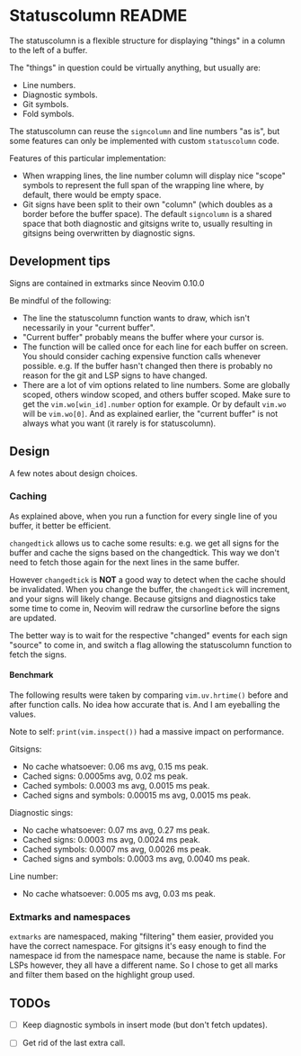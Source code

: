 # Statuscolumn README

The statuscolumn is a flexible structure for displaying "things" in a column to the left of a buffer.

The "things" in question could be virtually anything, but usually are:
- Line numbers.
- Diagnostic symbols.
- Git symbols.
- Fold symbols.

The statuscolumn can reuse the `signcolumn` and line numbers "as is", but some
features can only be implemented with custom `statuscolumn` code.

Features of this particular implementation:
- When wrapping lines, the line number column will display nice "scope" symbols
  to represent the full span of the wrapping line where, by default, there
  would be empty space.
- Git signs have been split to their own "column" (which doubles as a border
  before the buffer space). The default `signcolumn` is a shared space that both
  diagnostic and gitsigns write to, usually resulting in gitsigns being
  overwritten by diagnostic signs.


## Development tips

Signs are contained in extmarks since Neovim 0.10.0

Be mindful of the following:
- The line the statuscolumn function wants to draw, which isn't necessarily in your "current buffer".
- "Current buffer" probably means the buffer where your cursor is.
- The function will be called once for each line for each buffer on screen. You
  should consider caching expensive function calls whenever possible. e.g. If the
  buffer hasn't changed then there is probably no reason for the git and LSP
  signs to have changed.
- There are a lot of vim options related to line numbers. Some are globally
  scoped, others window scoped, and others buffer scoped. Make sure to get the
  `vim.wo[win_id].number` option for example. Or by default `vim.wo` will be
  `vim.wo[0]`. And as explained earlier, the "current buffer" is not always what
  you want (it rarely is for statuscolumn).


## Design

A few notes about design choices.

### Caching

As explained above, when you run a function for every single line of you
buffer, it better be efficient.

`changedtick` allows us to cache some results: e.g. we get all signs for the
buffer and cache the signs based on the changedtick. This way we don't need to
fetch those again for the next lines in the same buffer.

However `changedtick` is **NOT** a good way to detect when the cache should be
invalidated. When you change the  buffer, the `changedtick` will increment, and
your signs will likely change. Because gitsigns and diagnostics take some time
to come in, Neovim will redraw the cursorline before the signs are updated.

The better way is to wait for the respective "changed" events for each sign
"source" to come in, and switch a flag allowing the statuscolumn function to
fetch the signs.


#### Benchmark

The following results were taken by comparing `vim.uv.hrtime()` before and after function calls.
No idea how accurate that is. And I am eyeballing the values.

Note to self: `print(vim.inspect())` had a massive impact on performance.

Gitsigns:
- No cache whatsoever: 0.06 ms avg, 0.15 ms peak.
- Cached signs: 0.0005ms avg, 0.02 ms peak.
- Cached symbols: 0.0003 ms avg, 0.0015 ms peak.
- Cached signs and symbols: 0.00015 ms avg, 0.0015 ms peak.

Diagnostic sings:
- No cache whatsoever: 0.07 ms avg, 0.27 ms peak.
- Cached signs: 0.0003 ms avg, 0.0024 ms peak.
- Cached symbols: 0.0007 ms avg, 0.0026 ms peak.
- Cached signs and symbols: 0.0003 ms avg, 0.0040 ms peak.

Line number:
- No cache whatsoever: 0.005 ms avg, 0.03 ms peak.

### Extmarks and namespaces

`extmarks` are namespaced, making "filtering" them easier, provided you have the
correct namespace. For gitsigns it's easy enough to find the namespace id
from the namespace name, because the name is stable. For LSPs however, they all
have a different name. So I chose to get all marks and filter them based on the
highlight group used.


## TODOs

- [ ] Keep diagnostic symbols in insert mode (but don't fetch updates).
- [ ] Get rid of the last extra call.

